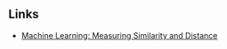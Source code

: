 

## Links
* [Machine Learning: Measuring Similarity and Distance](https://dzone.com/articles/machine-learning-measuring)